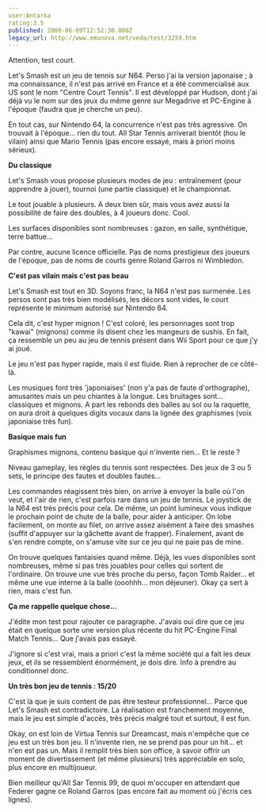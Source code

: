 ```yaml
---
user:Antarka
rating:3.5
published: 2009-06-09T12:52:30.000Z
legacy_url: http://www.emunova.net/veda/test/3259.htm
---
```

Attention, test court.  

  

Let's Smash est un jeu de tennis sur N64\. Perso j'ai la version japonaise ; à ma connaissance, il n'est pas arrivé en France et a été commercialisé aux US sont le nom "Centre Court Tennis". Il est développé par Hudson, dont j'ai déjà vu le nom sur des jeux du même genre sur Megadrive et PC-Engine à l'époque (faudra que je cherche un peu).  

  

En tout cas, sur Nintendo 64, la concurrence n'est pas très agressive. On trouvait à l'époque... rien du tout. All Star Tennis arriverait bientôt (hou le vilain) ainsi que Mario Tennis (pas encore essayé, mais à priori moins sérieux).  

  

**Du classique**  

  

Let's Smash vous propose plusieurs modes de jeu : entraînement (pour apprendre à jouer), tournoi (une partie classique) et le championnat.  

  

Le tout jouable à plusieurs. A deux bien sûr, mais vous avez aussi la possibilité de faire des doubles, à 4 joueurs donc. Cool.  

  

Les surfaces disponibles sont nombreuses : gazon, en salle, synthétique, terre battue...  

  

Par contre, aucune licence officielle. Pas de noms prestigieux des joueurs de l'époque, pas de noms de courts genre Roland Garros ni Wimbledon.  

  

**C'est pas vilain mais c'est pas beau**  

  

Let's Smash est tout en 3D. Soyons franc, la N64 n'est pas surmenée. Les persos sont pas très bien modélisés, les décors sont vides, le court représente le minimum autorisé sur Nintendo 64\.  

  

Cela dit, c'est hyper mignon ! C'est coloré, les personnages sont trop "kawai" (mignons) comme ils disent chez les mangeurs de sushis. En fait, ça ressemble un peu au jeu de tennis présent dans Wii Sport pour ce que j'y ai joué.  

  

Le jeu n'est pas hyper rapide, mais il est fluide. Rien à reprocher de ce côté-là.  

  

Les musiques font très 'japoniaises' (non y'a pas de faute d'orthographe), amusantes mais un peu chiantes à la longue. Les bruitages sont... classiques et mignons. A part les rebonds des balles au sol ou la raquette, on aura droit à quelques digits vocaux dans la lignée des graphismes (voix japoniaise très fun).  

  

**Basique mais fun**  

  

Graphismes mignons, contenu basique qui n'invente rien... Et le reste ?  

  

Niveau gameplay, les règles du tennis sont respectées. Des jeux de 3 ou 5 sets, le principe des fautes et doubles fautes...  

  

Les commandes réagissent très bien, on arrive à envoyer la balle où l'on veut, et l'air de rien, c'est parfois rare dans un jeu de tennis. Le joystick de la N64 est très précis pour cela. De même, un point lumineux vous indique le prochain point de chute de la balle, pour aider à anticiper. On lobe facilement, on monte au filet, on arrive assez aisément à faire des smashes (suffit d'appuyer sur la gâchette avant de frapper). Finalement, avant de s'en rendre compte, on s'amuse vite sur ce jeu qui ne paie pas de mine.  

  

On trouve quelques fantaisies quand même. Déjà, les vues disponibles sont nombreuses, même si pas très jouables pour celles qui sortent de l'ordinaire. On trouve une vue très proche du perso, façon Tomb Raider... et même une vue interne à la balle (ooohhh... mon déjeuner). Okay ça sert à rien, mais c'est fun.  

  

**Ça me rappelle quelque chose...**  

  

J'édite mon test pour rajouter ce paragraphe. J'avais ouï dire que ce jeu était en quelque sorte une version plus récente du hit PC-Engine Final Match Tennis... Que j'avais pas essayé.  

  

J'ignore si c'est vrai, mais a priori c'est la même société qui a fait les deux jeux, et ils se ressemblent énormément, je dois dire. Info à prendre au conditionnel donc.  

  

**Un très bon jeu de tennis : 15/20**  

  

C'est là que je suis content de pas être testeur professionnel... Parce que Let's Smash est contradictoire. La réalisation est franchement moyenne, mais le jeu est simple d'accès, très précis malgré tout et surtout, il est fun.  

  

Okay, on est loin de Virtua Tennis sur Dreamcast, mais n'empêche que ce jeu est un très bon jeu. Il n'invente rien, ne se prend pas pour un hit... et n'en est pas un. Mais il remplit très bien son office, à savoir offrir un moment de divertissement (et même plusieurs) très appréciable en solo, plus encore en multijoueur.  

  

Bien meilleur qu'All Sar Tennis 99, de quoi m'occuper en attendant que Federer gagne ce Roland Garros (pas encore fait au moment où j'écris ces lignes).